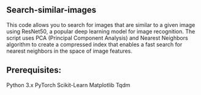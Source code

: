## Search-similar-images


This code allows you to search for images that are similar to a given image using ResNet50, a popular deep learning model for image recognition. The script uses PCA (Principal Component Analysis) and Nearest Neighbors algorithm to create a compressed index that enables a fast search for nearest neighbors in the space of image features.

## Prerequisites:
  Python 3.x
  PyTorch
  Scikit-Learn
  Matplotlib
  Tqdm
